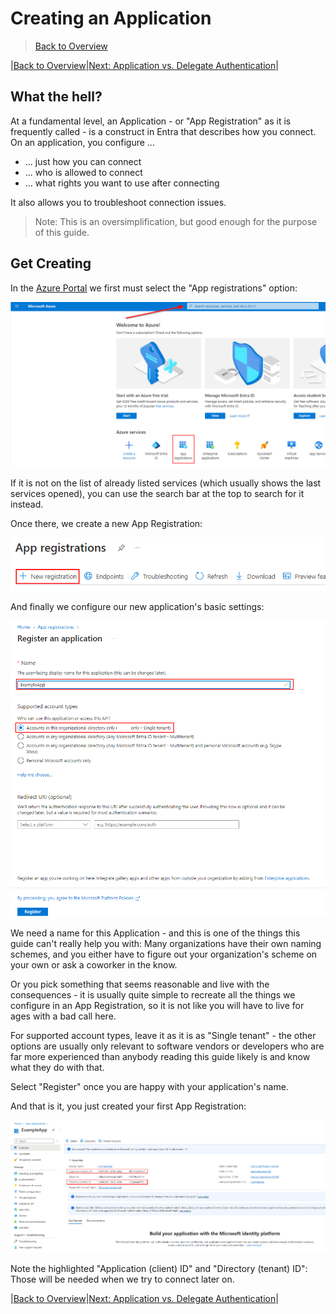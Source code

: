 ﻿# Creating an Application

> [Back to Overview](overview.md)

|[Back to Overview](overview.md)|[Next: Application vs. Delegate Authentication](application-vs-delegate.md)|

## What the hell?

At a fundamental level, an Application - or "App Registration" as it is frequently called - is a construct in Entra that describes how you connect.
On an application, you configure ...

+ ... just how you can connect
+ ... who is allowed to connect
+ ... what rights you want to use after connecting

It also allows you to troubleshoot connection issues.

> Note: This is an oversimplification, but good enough for the purpose of this guide.

## Get Creating

In the [Azure Portal](https://portal.azure.com) we first must select the "App registrations" option:

![Portal Screenshot](pictures/A-01-AppRegistrations.png)

If it is not on the list of already listed services (which usually shows the last services opened), you can use the search bar at the top to search for it instead.

Once there, we create a new App Registration:

![Use the "New registration" button](pictures/A-02-NewRegistration.png)

And finally we configure our new application's basic settings:

![Select a name and leave everything else as it is](pictures/A-03-Setup.png)

We need a name for this Application - and this is one of the things this guide can't really help you with:
Many organizations have their own naming schemes, and you either have to figure out your organization's scheme on your own or ask a coworker in the know.

Or you pick something that seems reasonable and live with the consequences - it is usually quite simple to recreate all the things we configure in an App Registration, so it is not like you will have to live for ages with a bad call here.

For supported account types, leave it as it is as "Single tenant" - the other options are usually only relevant to software vendors or developers who are far more experienced than anybody reading this guide likely is and know what they do with that.

Select "Register" once you are happy with your application's name.

And that is it, you just created your first App Registration:

![First look into the portal view of the new App Registration](pictures/A-04-Portal.png)

Note the highlighted "Application (client) ID" and "Directory (tenant) ID":
Those will be needed when we try to connect later on.

|[Back to Overview](overview.md)|[Next: Application vs. Delegate Authentication](application-vs-delegate.md)|
